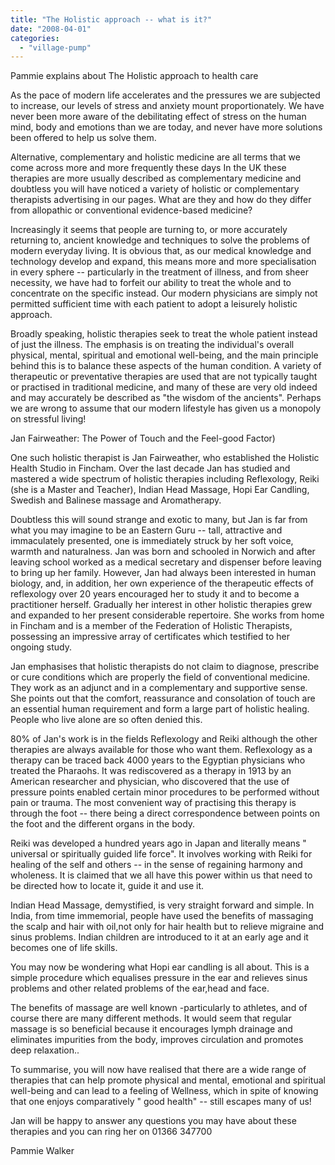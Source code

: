 ```yaml
---
title: "The Holistic approach -- what is it?"
date: "2008-04-01"
categories: 
  - "village-pump"
---
```


Pammie explains about The Holistic approach to health care

As the pace of modern life accelerates and the pressures we are subjected to increase, our levels of stress and anxiety mount proportionately. We have never been more aware of the debilitating effect of stress on the human mind, body and emotions than we are today, and never have more solutions been offered to help us solve them.

Alternative, complementary and holistic medicine are all terms that we come across more and more frequently these days In the UK these therapies are more usually described as complementary medicine and doubtless you will have noticed a variety of holistic or complementary therapists advertising in our pages. What are they and how do they differ from allopathic or conventional evidence-based medicine?

Increasingly it seems that people are turning to, or more accurately returning to, ancient knowledge and techniques to solve the problems of modern everyday living. It is obvious that, as our medical knowledge and technology develop and expand, this means more and more specialisation in every sphere -- particularly in the treatment of illness, and from sheer necessity, we have had to forfeit our ability to treat the whole and to concentrate on the specific instead. Our modern physicians are simply not permitted sufficient time with each patient to adopt a leisurely holistic approach.

Broadly speaking, holistic therapies seek to treat the whole patient instead of just the illness. The emphasis is on treating the individual's overall physical, mental, spiritual and emotional well-being, and the main principle behind this is to balance these aspects of the human condition. A variety of therapeutic or preventative therapies are used that are not typically taught or practised in traditional medicine, and many of these are very old indeed and may accurately be described as "the wisdom of the ancients". Perhaps we are wrong to assume that our modern lifestyle has given us a monopoly on stressful living!

Jan Fairweather: The Power of Touch and the Feel-good Factor)

One such holistic therapist is Jan Fairweather, who established the Holistic Health Studio in Fincham. Over the last decade Jan has studied and mastered a wide spectrum of holistic therapies including Reflexology, Reiki (she is a Master and Teacher), Indian Head Massage, Hopi Ear Candling, Swedish and Balinese massage and Aromatherapy.

Doubtless this will sound strange and exotic to many, but Jan is far from what you may imagine to be an Eastern Guru -- tall, attractive and immaculately presented, one is immediately struck by her soft voice, warmth and naturalness. Jan was born and schooled in Norwich and after leaving school worked as a medical secretary and dispenser before leaving to bring up her family. However, Jan had always been interested in human biology, and, in addition, her own experience of the therapeutic effects of reflexology over 20 years encouraged her to study it and to become a practitioner herself. Gradually her interest in other holistic therapies grew and expanded to her present considerable repertoire. She works from home in Fincham and is a member of the Federation of Holistic Therapists, possessing an impressive array of certificates which testified to her ongoing study.

Jan emphasises that holistic therapists do not claim to diagnose, prescribe or cure conditions which are properly the field of conventional medicine. They work as an adjunct and in a complementary and supportive sense. She points out that the comfort, reassurance and consolation of touch are an essential human requirement and form a large part of holistic healing. People who live alone are so often denied this.

80% of Jan's work is in the fields Reflexology and Reiki although the other therapies are always available for those who want them. Reflexology as a therapy can be traced back 4000 years to the Egyptian physicians who treated the Pharaohs. It was rediscovered as a therapy in 1913 by an American researcher and physician, who discovered that the use of pressure points enabled certain minor procedures to be performed without pain or trauma. The most convenient way of practising this therapy is through the foot -- there being a direct correspondence between points on the foot and the different organs in the body.

Reiki was developed a hundred years ago in Japan and literally means " universal or spiritually guided life force". It involves working with Reiki for healing of the self and others -- in the sense of regaining harmony and wholeness. It is claimed that we all have this power within us that need to be directed how to locate it, guide it and use it.

Indian Head Massage, demystified, is very straight forward and simple. In India, from time immemorial, people have used the benefits of massaging the scalp and hair with oil,not only for hair health but to relieve migraine and sinus problems. Indian children are introduced to it at an early age and it becomes one of life skills.

You may now be wondering what Hopi ear candling is all about. This is a simple procedure which equalises pressure in the ear and relieves sinus problems and other related problems of the ear,head and face.

The benefits of massage are well known -particularly to athletes, and of course there are many different methods. It would seem that regular massage is so beneficial because it encourages lymph drainage and eliminates impurities from the body, improves circulation and promotes deep relaxation..

To summarise, you will now have realised that there are a wide range of therapies that can help promote physical and mental, emotional and spiritual well-being and can lead to a feeling of Wellness, which in spite of knowing that one enjoys comparatively " good health" -- still escapes many of us!

Jan will be happy to answer any questions you may have about these therapies and you can ring her on 01366 347700

Pammie Walker
